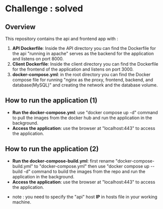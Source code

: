 # Challenge : solved

## Overview

This repository contains the api and frontend app with :

1. **API Dockerfile**: Inside the API directory you can find the Dockerfile for the api "running in apache" serves as the backend for the application and listens on port 8000.
2. **Client Dockerfile**: Inside the client directory you can find the Dockerfile for the frontend of the application and listens on port 3000.
3. **docker-compose.yml**: in the root directory you can find the Docker compose file for running "nginx as the proxy, frontend, backend, and database(MySQL)" and creating the network and the database volume. 

## How to run the application (1)

- **Run the docker-compose.yml**: use "docker compose up -d" command to pull the images from the docker hub and run the application in the background.
- **Access the application**: use the browser at "localhost:443" to access the application.

## How to run the application (2)

- **Run the docker-compose-build.yml**: first rename "docker-compose-build.yml"  to "docker-compose.yml" then use "docker compose up --build -d" command to build the images from the repo and run the application in the background.
- **Access the application**: use the browser at "localhost:443" to access the application.


* note : you need to specify the "api" host **IP** in hosts file in your working machine.

